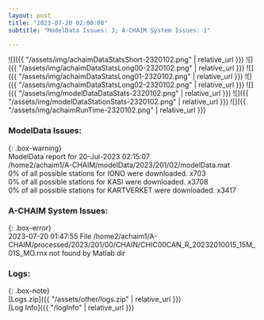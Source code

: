 ```yaml
---
layout: post
title: "2023-07-20 02:00:00"
subtitle: "ModelData Issues: 3; A-CHAIM System Issues: 1"

---
```


![]({{ "/assets/img/achaimDataStatsShort-2320102.png" | relative_url }})
![]({{ "/assets/img/achaimDataStatsLong00-2320102.png" | relative_url }})
![]({{ "/assets/img/achaimDataStatsLong01-2320102.png" | relative_url }})
![]({{ "/assets/img/achaimDataStatsLong02-2320102.png" | relative_url }})
![]({{ "/assets/img/modelDataDataStats-2320102.png" | relative_url }})
![]({{ "/assets/img/modelDataStationStats-2320102.png" | relative_url }})
![]({{ "/assets/img/achaimRunTime-2320102.png" | relative_url }})


### ModelData Issues:  
  
{: .box-warning}  
 ModelData report for 20-Jul-2023 02:15:07   
 /home2/achaim1/A-CHAIM/modelData/2023/201/02/modelData.mat   
 0% of all possible stations for IONO were downloaded. x703   
 0% of all possible stations for KASI were downloaded. x3708   
 0% of all possible stations for KARTVERKET were downloaded. x3417   
  
### A-CHAIM System Issues:  
  
{: .box-error}  
2023-07-20 01:47:55 File /home2/achaim1/A-CHAIM/processed/2023/201/00/CHAIN/CHIC00CAN_R_20232010015_15M_01S_MO.rnx not found by Matlab dir  

### Logs:  
  
{: .box-note}  
[Logs.zip]({{ "/assets/other/logs.zip" | relative_url }})  
[Log Info]({{ "/logInfo" | relative_url }})  
